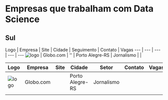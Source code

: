 # Empresas que trabalham com Data Science 


## Sul 

Logo | Empresa | Site | Cidade | Seguimento | Contato | Vagas
 --- | --- | --- | --- | ---
![logo](http://s.glbimg.com/en/ho/static/globo_com_2016/img/home_200x200.png) | Globo.com | '' | Porto Alegre-RS | Jornalismo | |


| Logo  | Empresa  |  Site  | Cidade  |  Setor | Contato | Vagas 
|---|---|---|---|---|---|---|
| ![logo](http://s.glbimg.com/en/ho/static/globo_com_2016/img/home_200x200.png) | Globo.com  |   | Porto Alegre-RS   | Jornalismo  |   |   |
|  |  |  |  |  |   |   |
